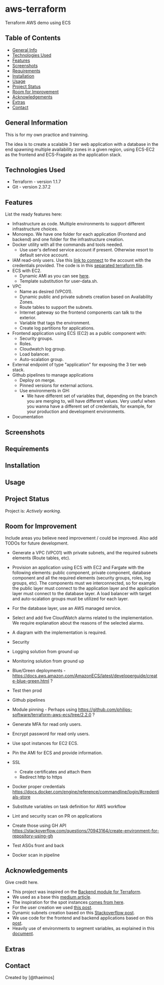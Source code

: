 # aws-terraform

Terraform AWS demo using ECS


## Table of Contents

* [General Info](#general-information)
* [Technologies Used](#technologies-used)
* [Features](#features)
* [Screenshots](#screenshots)
* [Requirements](#requirements)
* [Installation](#installation)
* [Usage](#usage)
* [Project Status](#project-status)
* [Room for Improvement](#room-for-improvement)
* [Acknowledgements](#acknowledgements)
* [Extras](#extras)
* [Contact](#contact)


## General Information

This is for my own practice and trainning.

The idea is to create a scalable 3 tier web application with a database in the end spawning multiple availability zones in a given region, using ECS-EC2 as the frontend and ECS-Fragate as the application stack.


## Technologies Used

- Terraform - version 1.1.7
- Git       - version 2.37.2


## Features

List the ready features here:

- Infrastructure as code. Multiple environments to support different infrastructure choices.
- Monorepo. We have one folder for each application (Frontend and backend) and one folder for the infrastructure creation.
- Docker utility with all the commands and tools needed.
    - Use user's defined service account if present. Otherwise resort to default service account.
- IAM read-only users. Use this [link to connect](https://incode-test.signin.aws.amazon.com/console) to the account with the credentials provided. The code is in this [separated terraform file](/infra-as-code/environments/test/users.tf).
- ECS with EC2.
    - Dynamic AMI as you can see [here](/infra-as-code/environments/test/main.tf#L133).
    - Template substitution for user-data.sh.
- VPC
    - Name as desired (VPC01).
    - Dynamic public and private subnets creation based on Availability Zones.
    - Route tables to support the subnets.
    - Internet gateway so the frontend components can talk to the exterior.
    - Variable that tags the environment.
    - Create log partitions for applications.
- Frontend application using ECS (EC2) as a public component with:
    - Security groups.
    - Roles.
    - Cloudwatch log group.
    - Load balancer.
    - Auto-scalation group.
- External endpoint of type "application" for exposing the 3 tier web stack.
- Github pipelines to manage applications
    - Deploy on merge.
    - Pinned versions for external actions.
    - Use environments in GH:
        - We have different set of variables that, depending on the branch you are merging to, will have different values. Very useful when you wanna have a different set of credentials, for example, for your production and development environments.
- Documentation



## Screenshots



## Requirements



## Installation



## Usage



## Project Status
Project is: _Actively working_.


## Room for Improvement
Include areas you believe need improvement / could be improved. Also add TODOs for future development.

- Generate a VPC (VPC01) with private subnets, and the required subnets elements (Route tables, etc).

- Provision an application using ECS with EC2 and Fargate with the following elements: public component, private component, database component and all the required elements (security groups, roles, log groups, etc). The components must we interconnected, so for example the public layer must connect to the application layer and the application layer must connect to the database layer. A load balancer with target and auto-scalation groups must be utilized for each layer.
- For the database layer, use an AWS managed service.
- Select and add five CloudWatch alarms related to the implementation. We require explanation about the reasons of the selected alarms.
- A diagram with the implementation is required.
- Security
- Logging solution from ground up
- Monitoring solution from ground up
- Blue/Green deployments - https://docs.aws.amazon.com/AmazonECS/latest/developerguide/create-blue-green.html ?
- Test then prod
- Github pipelines
- Module pinning - Perhaps using https://github.com/philips-software/terraform-aws-ecs/tree/2.2.0 ?
- Generate MFA for read only users.
- Encrypt password for read only users.
- Use spot instances for EC2 ECS.
- Pin the AMI for ECS and provide information.
- SSL
    - Create certificates and attach them
    - Redirect http to https
- Docker proper credentials https://docs.docker.com/engine/reference/commandline/login/#credentials-store
- Substitute variables on task definition for AWS workflow
- Lint and security scan on PR on applications
 
- Create those using GH API https://stackoverflow.com/questions/70943164/create-environment-for-repository-using-gh
- Test ASGs front and back
- Docker scan in pipeline



## Acknowledgements
Give credit here.
- This project was inspired on the [Backend module for Terraform](https://github.com/DNXLabs/terraform-aws-backend).
- We used as a base this [medium article](https://medium.com/swlh/creating-an-aws-ecs-cluster-of-ec2-instances-with-terraform-85a10b5cfbe3).
- The inspiration for the spot instances [comes from here](https://github.com/aws-samples/ecs-refarch-mixed-mode/blob/master/README.md).
- For the user creation we used [this post](https://blog.gitguardian.com/managing-aws-iam-with-terraform-part-1/).
- Dynamic subnets creation based on this [Stackoverflow post](https://stackoverflow.com/questions/63309824/for-each-availability-zone-within-an-aws-region/63310014#63310014).
- We use code for the frontend and backend applications based on this [post](https://dev.to/eelayoubi/building-a-ha-aws-architecture-using-terraform-part-2-30gm).
- Heavily use of environments to segment variables, as explained in this [document](https://docs.github.com/en/actions/deployment/targeting-different-environments/using-environments-for-deployment).



## Extras



## Contact
Created by [@thaeimos]

